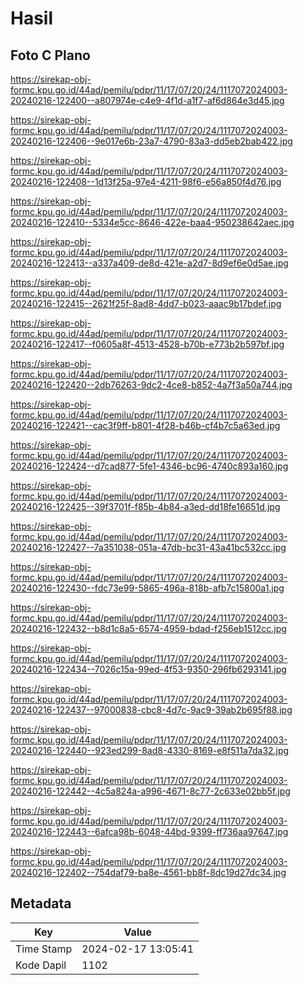 # Hasil

## Foto C Plano

https://sirekap-obj-formc.kpu.go.id/44ad/pemilu/pdpr/11/17/07/20/24/1117072024003-20240216-122400--a807974e-c4e9-4f1d-a1f7-af6d864e3d45.jpg

https://sirekap-obj-formc.kpu.go.id/44ad/pemilu/pdpr/11/17/07/20/24/1117072024003-20240216-122406--9e017e6b-23a7-4790-83a3-dd5eb2bab422.jpg

https://sirekap-obj-formc.kpu.go.id/44ad/pemilu/pdpr/11/17/07/20/24/1117072024003-20240216-122408--1d13f25a-97e4-4211-98f6-e56a850f4d76.jpg

https://sirekap-obj-formc.kpu.go.id/44ad/pemilu/pdpr/11/17/07/20/24/1117072024003-20240216-122410--5334e5cc-8646-422e-baa4-950238642aec.jpg

https://sirekap-obj-formc.kpu.go.id/44ad/pemilu/pdpr/11/17/07/20/24/1117072024003-20240216-122413--a337a409-de8d-421e-a2d7-8d9ef6e0d5ae.jpg

https://sirekap-obj-formc.kpu.go.id/44ad/pemilu/pdpr/11/17/07/20/24/1117072024003-20240216-122415--2621f25f-8ad8-4dd7-b023-aaac9b17bdef.jpg

https://sirekap-obj-formc.kpu.go.id/44ad/pemilu/pdpr/11/17/07/20/24/1117072024003-20240216-122417--f0605a8f-4513-4528-b70b-e773b2b597bf.jpg

https://sirekap-obj-formc.kpu.go.id/44ad/pemilu/pdpr/11/17/07/20/24/1117072024003-20240216-122420--2db76263-9dc2-4ce8-b852-4a7f3a50a744.jpg

https://sirekap-obj-formc.kpu.go.id/44ad/pemilu/pdpr/11/17/07/20/24/1117072024003-20240216-122421--cac3f9ff-b801-4f28-b46b-cf4b7c5a63ed.jpg

https://sirekap-obj-formc.kpu.go.id/44ad/pemilu/pdpr/11/17/07/20/24/1117072024003-20240216-122424--d7cad877-5fe1-4346-bc96-4740c893a160.jpg

https://sirekap-obj-formc.kpu.go.id/44ad/pemilu/pdpr/11/17/07/20/24/1117072024003-20240216-122425--39f3701f-f85b-4b84-a3ed-dd18fe16651d.jpg

https://sirekap-obj-formc.kpu.go.id/44ad/pemilu/pdpr/11/17/07/20/24/1117072024003-20240216-122427--7a351038-051a-47db-bc31-43a41bc532cc.jpg

https://sirekap-obj-formc.kpu.go.id/44ad/pemilu/pdpr/11/17/07/20/24/1117072024003-20240216-122430--fdc73e99-5865-496a-818b-afb7c15800a1.jpg

https://sirekap-obj-formc.kpu.go.id/44ad/pemilu/pdpr/11/17/07/20/24/1117072024003-20240216-122432--b8d1c8a5-6574-4959-bdad-f256eb1512cc.jpg

https://sirekap-obj-formc.kpu.go.id/44ad/pemilu/pdpr/11/17/07/20/24/1117072024003-20240216-122434--7026c15a-99ed-4f53-9350-296fb6293141.jpg

https://sirekap-obj-formc.kpu.go.id/44ad/pemilu/pdpr/11/17/07/20/24/1117072024003-20240216-122437--97000838-cbc8-4d7c-9ac9-39ab2b695f88.jpg

https://sirekap-obj-formc.kpu.go.id/44ad/pemilu/pdpr/11/17/07/20/24/1117072024003-20240216-122440--923ed299-8ad8-4330-8169-e8f511a7da32.jpg

https://sirekap-obj-formc.kpu.go.id/44ad/pemilu/pdpr/11/17/07/20/24/1117072024003-20240216-122442--4c5a824a-a996-4671-8c77-2c633e02bb5f.jpg

https://sirekap-obj-formc.kpu.go.id/44ad/pemilu/pdpr/11/17/07/20/24/1117072024003-20240216-122443--6afca98b-6048-44bd-9399-ff736aa97647.jpg

https://sirekap-obj-formc.kpu.go.id/44ad/pemilu/pdpr/11/17/07/20/24/1117072024003-20240216-122402--754daf79-ba8e-4561-bb8f-8dc19d27dc34.jpg


## Metadata

| Key        | Value               |
| ---------- | ------------------- |
| Time Stamp | 2024-02-17 13:05:41 |
| Kode Dapil | 1102                |



